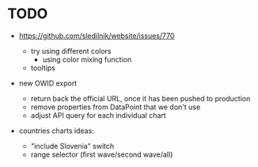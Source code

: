 # TODO

- https://github.com/sledilnik/website/issues/770
    - try using different colors
        - using color mixing function
    - tooltips

- new OWID export
    - return back the official URL, once it has been pushed to production
    - remove properties from DataPoint that we don't use
    - adjust API query for each individual chart

- countries charts ideas:
    - "include Slovenia" switch
    - range selector (first wave/second wave/all)